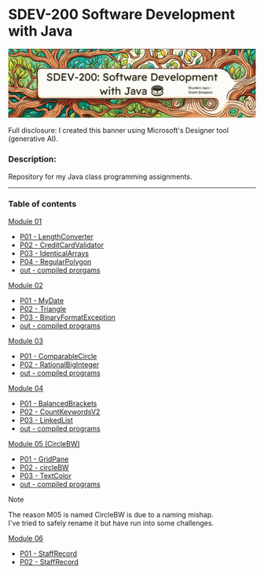# SDEV-200 Software Development with Java

![](resources/bannerforsdev200.png)

Full disclosure: I created this banner using Microsoft's Designer tool (generative AI). 

### Description:

Repository for my Java class programming assignments.

---

### Table of contents

[Module 01](M01)
- [P01 - LengthConverter](M01/P01_LengthConverter/src)
- [P02 - CreditCardValidator](M01/P02_CreditCardValidator/src)
- [P03 - IdenticalArrays](P03_IdenticalArrays/src)
- [P04 - RegularPolygon](M01/P04_RegularPolygonUML)
- [out -  compiled prorgams](M01/out/production)

[Module 02](M02)
- [P01 - MyDate](M02/src/P01_MyDate)
- [P02 - Triangle](M02/src/P02_Triangle)
- [P03 - BinaryFormatException](M02/src/P03_BinaryFormatException)
- [out - compiled programs](M02/out/production/M02)

[Module 03](M03)
- [P01 - ComparableCircle](M03/src/P01_ComparableCircle)
- [P02 - RationalBigInteger](M03/src/P02_RationalBigInteger)
- [out - compiled programs](M03/out/production)

[Module 04](M04)
- [P01 - BalancedBrackets](M04/src/P01_BalancedBrackets)
- [P02 - CountKeywordsV2](M04/src/P02_CountKeywordsV2)
- [P03 - LinkedList](M04/src/P03_LinkedList)
- [out - compiled programs](M04/out/production)

[Module 05 (CircleBW)](CircleBW/src/main/java/com/m05)  
- [P01 - GridPane](CircleBW/src/main/java/com/m05/GridPane)
- [P02 - circleBW](CircleBW/src/main/java/com/m05/circlebw)
- [P03 - TextColor](CircleBW/src/main/java/com/m05/TextColor)
- [out - compiled programs](out/production/M05)

> [!NOTE]
> The reason M05 is named CircleBW is due to a naming mishap. </br> I've tried to safely
> rename it but have run into some challenges.

[Module 06](M06)
- [P01 - StaffRecord](M06/src/main/java/com/m06/p01_staffrecord)
- [P02 - StaffRecord](M06b/src/main/java/com/m06/p02_batch)
